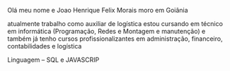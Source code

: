 Olá meu nome e Joao Henrique Felix Morais moro em Goiânia

atualmente trabalho como auxiliar de logística
estou cursando em técnico em informática (Programação, Redes e Montagem e manutenção) e também já tenho cursos profissionalizantes em administração, financeiro, contabilidades e logística

Linguagem – SQL e JAVASCRIP

